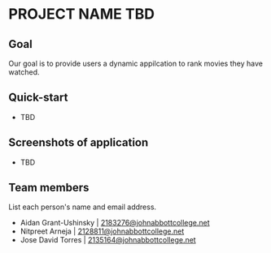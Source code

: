 # PROJECT NAME TBD

## Goal
Our goal is to provide users a dynamic appilcation to rank movies they have watched.

## Quick-start
- TBD

## Screenshots of application
- TBD

## Team members
List each person's name and email address.
- Aidan Grant-Ushinsky | 2183276@johnabbottcollege.net
- Nitpreet Arneja | 2128811@johnabbottcollege.net
- Jose David Torres | 2135164@johnabbottcollege.net
